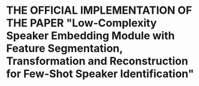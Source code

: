 # THE OFFICIAL IMPLEMENTATION OF THE PAPER "Low-Complexity Speaker Embedding Module with Feature Segmentation, Transformation and Reconstruction for Few-Shot Speaker Identification"